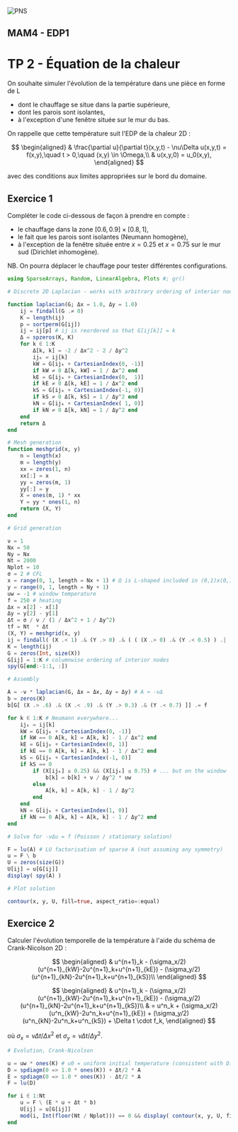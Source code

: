 ![PNS](http://caillau.perso.math.cnrs.fr/logo-pns.png)
## MAM4 - EDP1
# TP 2 - Équation de la chaleur

On souhaite simuler l'évolution de la température dans une pièce en forme de L
- dont le chauffage se situe dans la partie supérieure,
- dont les parois sont isolantes,
- à l'exception d'une fenêtre située sur le mur du bas.

On rappelle que cette température suit l'EDP de la chaleur 2D :

$$ \begin{aligned}
  & \frac{\partial u}{\partial t}(x,y,t) - \nu\Delta u(x,y,t) = f(x,y),\quad t > 0,\quad (x,y) \in \Omega,\\
  & u(x,y,0) = u_0(x,y),
\end{aligned} $$

avec des conditions aux limites appropriées sur le bord du domaine.

## Exercice 1

Compléter le code ci-dessous de façon à prendre en compte :
- le chauffage dans la zone $[0.6,0.9] \times [0.8,1]$,
- le fait que les parois sont isolantes (Neumann homogène),
- à l'exception de la fenêtre située entre $x = 0.25$ et $x = 0.75$ sur le mur sud (Dirichlet inhomogène).

NB. On pourra déplacer le chauffage pour tester différentes configurations.

```julia
using SparseArrays, Random, LinearAlgebra, Plots #; gr()

# Discrete 2D Laplacian - works with arbitrary ordering of interior nodes

function laplacian(G; Δx = 1.0, Δy = 1.0)
    ij = findall(G .≠ 0)
    K = length(ij)
    p = sortperm(G[ij])
    ij = ij[p] # ij is reordered so that G[ij[k]] = k
    Δ = spzeros(K, K)
    for k ∈ 1:K
        Δ[k, k] = -2 / Δx^2 - 2 / Δy^2
        ijₖ = ij[k]
        kW = G[ijₖ + CartesianIndex(0, -1)]
        if kW ≠ 0 Δ[k, kW] = 1 / Δx^2 end
        kE = G[ijₖ + CartesianIndex(0,  1)]
        if kE ≠ 0 Δ[k, kE] = 1 / Δx^2 end
        kS = G[ijₖ + CartesianIndex(-1, 0)]
        if kS ≠ 0 Δ[k, kS] = 1 / Δy^2 end
        kN = G[ijₖ + CartesianIndex( 1, 0)]
        if kN ≠ 0 Δ[k, kN] = 1 / Δy^2 end
    end
    return Δ
end

# Mesh generation
function meshgrid(x, y)
    n = length(x)
    m = length(y)
    xx = zeros(1, n)
    xx[:] = x
    yy = zeros(m, 1)
    yy[:] = y
    X = ones(m, 1) * xx
    Y = yy * ones(1, n)
    return (X, Y)
end

# Grid generation

ν = 1
Nx = 50
Ny = Nx
Nt = 2000
Nplot = 10
σ = 2 # CFL
x = range(0, 1, length = Nx + 1) # Ω is L-shaped included in (0,1)x(0,1)
y = range(0, 1, length = Ny + 1)
uw = -1 # window temperature
f = 250 # heating
Δx = x[2] - x[1]
Δy = y[2] - y[1]
Δt = σ / ν / (1 / Δx^2 + 1 / Δy^2)
tf = Nt  * Δt
(X, Y) = meshgrid(x, y)
ij = findall( (X .< 1) .& (Y .> 0) .& ( ( (X .> 0) .& (Y .< 0.5) ) .| ( (X .≥ 0.5) .& (Y .< 1) ) ) )
K = length(ij)
G = zeros(Int, size(X))
G[ij] = 1:K # columnwise ordering of interior nodes
spy(G[end:-1:1, :])

# Assembly

A = -ν * laplacian(G, Δx = Δx, Δy = Δy) # A ≃ -νΔ
b = zeros(K)
b[G[ (X .> .6) .& (X .< .9) .& (Y .> 0.3) .& (Y .< 0.7) ]] .= f

for k ∈ 1:K # Neumann everywhere...
    ijₖ = ij[k]
    kW = G[ijₖ + CartesianIndex(0, -1)]
    if kW == 0 A[k, k] = A[k, k] - 1 / Δx^2 end
    kE = G[ijₖ + CartesianIndex(0, 1)]
    if kE == 0 A[k, k] = A[k, k] - 1 / Δx^2 end
    kS = G[ijₖ + CartesianIndex(-1, 0)]
    if kS == 0
        if (X[ijₖ] ≥ 0.25) && (X[ijₖ] ≤ 0.75) # ... but on the window
            b[k] = b[k] + ν / Δy^2 * uw
        else
            A[k, k] = A[k, k] - 1 / Δy^2            
        end
    end
    kN = G[ijₖ + CartesianIndex(1, 0)]
    if kN == 0 A[k, k] = A[k, k] - 1 / Δy^2 end
end

# Solve for -νΔu = f (Poisson / stationary solution)

F = lu(A) # LU factorisation of sparse A (not assuming any symmetry)
u = F \ b
U = zeros(size(G))
U[ij] = u[G[ij]]
display( spy(A) )

# Plot solution

contour(x, y, U, fill=true, aspect_ratio=:equal)
```

## Exercice 2

Calculer l'évolution temporelle de la température à l'aide du schéma de Crank-Nicolson 2D :

$$ \begin{aligned}
  & u^{n+1}_k - (\sigma_x/2)(u^{n+1}_{kW}-2u^{n+1}_k+u^{n+1}_{kE})
              - (\sigma_y/2)(u^{n+1}_{kN}-2u^{n+1}_k+u^{n+1}_{kS})\\
\end{aligned} $$

$$ \begin{aligned}
  & u^{n+1}_k - (\sigma_x/2)(u^{n+1}_{kW}-2u^{n+1}_k+u^{n+1}_{kE})
              - (\sigma_y/2)(u^{n+1}_{kN}-2u^{n+1}_k+u^{n+1}_{kS})\\
  & = u^n_k   + (\sigma_x/2)(u^n_{kW}-2u^n_k+u^{n+1}_{kE})
              + (\sigma_y/2)(u^n_{kN}-2u^n_k+u^n_{kS}) + \Delta t \cdot f_k,
\end{aligned} $$

où $\sigma_x=\nu\Delta t/\Delta x^2$ et $\sigma_y=\nu\Delta t/\Delta y^2$.

```julia
# Evolution, Crank-Nicolson

u = uw * ones(K) # u0 = uniform initial temperature (consistent with Dirichlet) 
D = spdiagm(0 => 1.0 * ones(K)) + Δt/2 * A
E = spdiagm(0 => 1.0 * ones(K)) - Δt/2 * A
F = lu(D)

for i ∈ 1:Nt
    u = F \ (E * u + Δt * b)
    U[ij] = u[G[ij]]
    mod(i, Int(floor(Nt / Nplot))) == 0 && display( contour(x, y, U, fill=true, aspect_ratio=:equal) ) # contour plot
end
```
